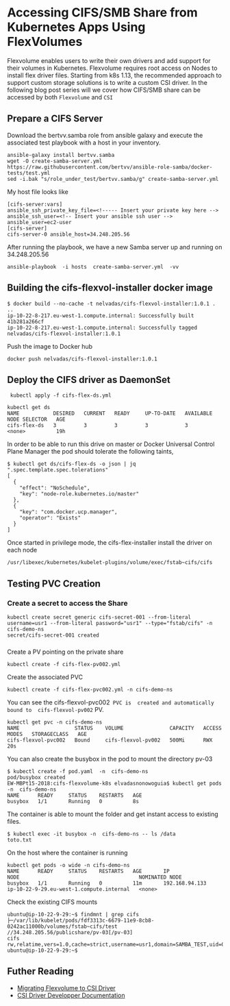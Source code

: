 # Accessing CIFS/SMB Share from Kubernetes Apps Using FlexVolumes

Flexvolume enables users to write their own drivers and add support for their volumes in Kubernetes.
Flexvolume requires root access on Nodes to install flex driver files.
Starting from k8s 1.13, the recommended approach to support custom storage solutions is to write a custom CSI driver.
In the following blog post series will we cover how CIFS/SMB share can be accessed by both `Flexvolume` and `CSI`


## Prepare a CIFS Server

Download the bertvv.samba role from ansible galaxy and execute the associated test playbook with
a host in your inventory.

```
ansible-galaxy install bertvv.samba
wget -O create-samba-server.yml https://raw.githubusercontent.com/bertvv/ansible-role-samba/docker-tests/test.yml
sed -i.bak "s/role_under_test/bertvv.samba/g" create-samba-server.yml

```

My host file looks like
```
[cifs-server:vars]
ansible_ssh_private_key_file=<!----- Insert your private key here -->
ansible_ssh_user=<!-- Insert your ansible ssh user -->
ansible_user=ec2-user
[cifs-server]
cifs-server-0 ansible_host=34.248.205.56
```


After running the playbook, we have a new Samba server up and running on 34.248.205.56
```
ansible-playbook  -i hosts  create-samba-server.yml  -vv

```


## Building the cifs-flexvol-installer docker image

```
$ docker build --no-cache -t nelvadas/cifs-flexvol-installer:1.0.1 .
..
ip-10-22-8-217.eu-west-1.compute.internal: Successfully built 41b281a266cf
ip-10-22-8-217.eu-west-1.compute.internal: Successfully tagged nelvadas/cifs-flexvol-installer:1.0.1
```

Push the image to Docker hub
```
docker push nelvadas/cifs-flexvol-installer:1.0.1
```

## Deploy the CIFS driver as DaemonSet
```
 kubectl apply -f cifs-flex-ds.yml

kubectl get ds
NAME           DESIRED   CURRENT   READY     UP-TO-DATE   AVAILABLE   NODE SELECTOR   AGE
cifs-flex-ds   3         3         3         3            3           <none>          19h
```

In order to be able to run this drive on master or Docker Universal Control Plane Manager the pod should tolerate the following taints,

```
$ kubectl get ds/cifs-flex-ds -o json | jq  ".spec.template.spec.tolerations"
[
  {
    "effect": "NoSchedule",
    "key": "node-role.kubernetes.io/master"
  },
  {
    "key": "com.docker.ucp.manager",
    "operator": "Exists"
  }
]
```
Once started in privilege mode, the cifs-flex-installer install the driver on each node
```
/usr/libexec/kubernetes/kubelet-plugins/volume/exec/fstab~cifs/cifs
```


## Testing PVC Creation

### Create a secret to access the Share

```
kubectl create secret generic cifs-secret-001 --from-literal username=usr1 --from-literal password="usr1" --type="fstab/cifs" -n cifs-demo-ns
secret/cifs-secret-001 created
```


###
Create a PV pointing on the private share

```
kubectl create -f cifs-flex-pv002.yml
```

Create the associated PVC
```
kubectl create -f cifs-flex-pvc002.yml -n cifs-demo-ns
```

You can see the cifs-flexvol-pvc002` PVC is  created and automatically bound to  cifs-flexvol-pv002` PV.


```
kubectl get pvc -n cifs-demo-ns
NAME                  STATUS    VOLUME               CAPACITY   ACCESS MODES   STORAGECLASS   AGE
cifs-flexvol-pvc002   Bound     cifs-flexvol-pv002   500Mi      RWX                           20s
```


You can also create the busybox in the pod to mount the directory pv-03
```
$ kubectl create -f pod.yaml  -n  cifs-demo-ns
pod/busybox created
EW-MBPt15-2018:cifs-flexvolume-k8s elvadasnonowoguia$ kubectl get pods -n  cifs-demo-ns
NAME      READY     STATUS    RESTARTS   AGE
busybox   1/1       Running   0          8s
```

The container is able to mount the folder and get instant access to existing files.
```
$ kubectl exec -it busybox -n  cifs-demo-ns -- ls /data
toto.txt
```

On the host where the container is running
```
kubectl get pods -o wide -n cifs-demo-ns
NAME      READY     STATUS    RESTARTS   AGE       IP               NODE                                       NOMINATED NODE
busybox   1/1       Running   0          11m       192.168.94.133   ip-10-22-9-29.eu-west-1.compute.internal   <none>
```
Check the existing CIFS mounts
```
ubuntu@ip-10-22-9-29:~$ findmnt | grep cifs
├─/var/lib/kubelet/pods/fdf3313c-6679-11e9-8cb8-0242ac11000b/volumes/fstab~cifs/test                                    //34.248.205.56/publicshare/pv-03[/pv-03]                                                              cifs       rw,relatime,vers=1.0,cache=strict,username=usr1,domain=SAMBA_TEST,uid=0,noforceuid,gid=0,noforcegid,addr=34.248.205.56,unix,posixpaths,serverino,mapposix,acl,noperm,rsize=1048576,wsize=65536,echo_interval=60,actimeo=1
ubuntu@ip-10-22-9-29:~$
```


## Futher Reading

* [Migrating Flexvolume to CSI Driver](https://github.com/kubernetes-csi/drivers/tree/master/pkg/flexadapter)
* [CSI Driver Developper Documentation ]( https://kubernetes-csi.github.io/docs/)
